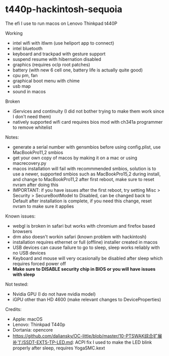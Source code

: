 # t440p-hackintosh-sequoia
The efi I use to run macos on Lenovo Thinkpad t440P

Working
- intel wifi with itlwm (use heliport app to connect)
- intel bluetooth
- keyboard and trackpad with gesture support
- suspend resume with hibernation disabled
- graphics (requires oclp root patches)
- battery (with new 6 cell one, battery life is actually quite good)
- cpu pm, fan
- graphical boot menu with chime
- usb map
- sound in macos

Broken
- iServices and continuity (I did not bother trying to make them work since I don't need them)
- natively supported wifi card requires bios mod with ch341a programmer to remove whitelist

Notes:
- generate a serial number with gensmbios before using config.plist, use MacBookPro11,2 smbios
- get your own copy of macos by making it on a mac or using macrecovery.py
- macos installation will fail with recommmended smbios, solution is to use a newer, supported smbios such as MacBookPro15,2 during install, and change to MacBookPro11,2 after first reboot, make sure to reset nvram after doing this
- IMPORTANT: if you have issues after the first reboot, try setting Misc > Security > SecureBootModel to Disabled, can be changed back to Default after installation is complete, if you need this change, reset nvram to make sure it applies

Known issues:
- webgl is broken in safari but works with chromium and firefox based browsers
- drm also doesn't workin safari (known problem with hackintosh)
- installation requires ethernet or full (offline) installer created in macos
- USB devices can cause failure to go to sleep, sleep works reliably with no USB devices
- Keyboard and mouse will very ocasionally be disabled after sleep which requires forced power off
- **Make sure to DISABLE security chip in BIOS or you will have issues with sleep**

Not tested:
- Nvidia GPU (I do not have nvidia model)
- iGPU other than HD 4600 (make relevant changes to DeviceProperties)

Credits:
- Apple: macOS
- Lenovo: Thinkpad T440p
- Dortania: opencore
- https://github.com/daliansky/OC-little/blob/master/10-PTSWAK综合扩展补丁/SSDT-EXT5-TP-LED.md: ACPI fix I used to make the LED blink properly after sleep, requires YogaSMC.kext
